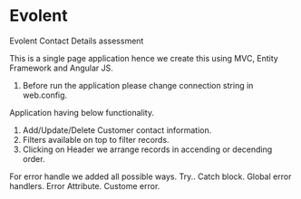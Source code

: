 # Evolent
Evolent Contact Details assessment 

This is a single page application hence we create this using MVC, Entity Framework and Angular JS.

1) Before run the application please change connection string in web.config.

Application having below functionality.

1) Add/Update/Delete Customer contact information.
2) Filters available on top to filter records.
3) Clicking on Header we arrange records in accending or decending order.

For error handle we added all possible ways.
Try.. Catch block.
Global error handlers.
Error Attribute.
Custome error.
